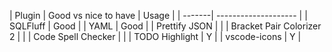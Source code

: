 | Plugin | Good vs nice to have | Usage |
| -------| -------------------- |
| SQLFluff | Good |
| YAML | Good |
| Prettify JSON |  |
| Bracket Pair Colorizer 2 |  |
| Code Spell Checker |  |
| TODO Highlight | Y |
| vscode-icons | Y |